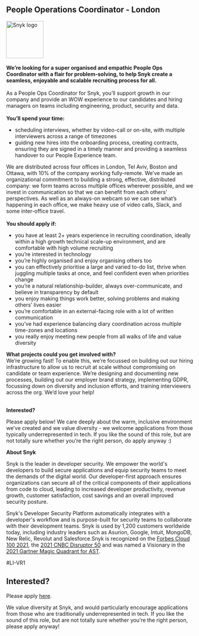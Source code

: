 People Operations Coordinator - London
---

<img src="https://res.cloudinary.com/snyk/image/upload/v1537345894/press-kit/brand/logo-black.png" width="100" alt="Snyk logo" />

<div class="p-rich_text_section">&nbsp;</div>
<div class="p-rich_text_section"><strong data-stringify-type="bold">We’re looking for a super organised and empathic People Ops Coordinator with a flair for problem-solving, to help Snyk create a seamless, enjoyable and scalable recruiting process for all.&nbsp;&nbsp;</strong></div>
<div class="p-rich_text_section">&nbsp;</div>
<div class="p-rich_text_section">As a People Ops Coordinator for Snyk, you’ll support growth in our company and provide an WOW experience to our candidates and hiring managers on teams including engineering, product, security and data.&nbsp;&nbsp;</div>
<div class="p-rich_text_section"><br><strong data-stringify-type="bold">You’ll spend your time:</strong></div>
<ul class="p-rich_text_list p-rich_text_list__bullet" data-stringify-type="unordered-list" data-indent="0" data-border="false" data-border-radius-top-cap="false" data-border-radius-bottom-cap="false">
<li data-stringify-indent="0" data-stringify-border="0">scheduling interviews, whether by video-call or on-site, with multiple interviewers across a range of timezones</li>
<li data-stringify-indent="0" data-stringify-border="0">guiding new hires into the onboarding process, creating contracts, ensuring they are signed in a timely manner and providing a seamless handover to our People Experience team.</li>
</ul>
<div class="p-rich_text_section">We are distributed across four offices in London, Tel Aviv, Boston and Ottawa, with 10% of the company working fully-remote. We’ve made an organizational commitment to building a strong, effective, distributed company: we form teams across multiple offices wherever possible, and we invest in communication so that we can benefit from each others’ perspectives. As well as an always-on webcam so we can see what’s happening in each office, we make heavy use of video calls, Slack, and some inter-office travel.</div>
<div class="p-rich_text_section"><br><strong data-stringify-type="bold">You should apply if:</strong></div>
<ul class="p-rich_text_list p-rich_text_list__bullet" data-stringify-type="unordered-list" data-indent="0" data-border="false" data-border-radius-top-cap="false" data-border-radius-bottom-cap="false">
<li data-stringify-indent="0" data-stringify-border="0">you have at least 2+ years experience in recruiting coordination, ideally within a high growth technical scale-up environment, and are comfortable with high volume recruiting&nbsp;</li>
<li data-stringify-indent="0" data-stringify-border="0">you’re interested in technology&nbsp;</li>
<li data-stringify-indent="0" data-stringify-border="0">you’re highly organised and enjoy organising others too</li>
<li data-stringify-indent="0" data-stringify-border="0">you can effectively prioritise a large and varied to-do list, thrive when juggling multiple tasks at once, and feel confident even when priorities change</li>
<li data-stringify-indent="0" data-stringify-border="0">you’re a natural relationship-builder, always over-communicate, and believe in transparency by default</li>
<li data-stringify-indent="0" data-stringify-border="0">you enjoy making things work better, solving problems and making others’ lives easier</li>
<li data-stringify-indent="0" data-stringify-border="0">you’re comfortable in an external-facing role with a lot of written communication</li>
<li data-stringify-indent="0" data-stringify-border="0">you’ve had experience balancing diary coordination across multiple time-zones and locations</li>
<li data-stringify-indent="0" data-stringify-border="0">you really enjoy meeting new people from all walks of life and value diversity</li>
</ul>
<div class="p-rich_text_section"><strong data-stringify-type="bold">What projects could you get involved with?</strong><br>We’re growing fast!&nbsp;To enable this, we’re focussed on building out our hiring infrastructure to allow us to recruit at scale without compromising on candidate or team experience.&nbsp;We’re designing and documenting new processes, building out our employer brand strategy, implementing GDPR, focussing down on diversity and inclusion efforts, and training interviewers across the org.&nbsp;We’d love your help!</div>
<div class="p-rich_text_section">&nbsp;</div>
<div class="p-rich_text_section">
<p><strong>Interested?</strong></p>
<p><span style="font-weight: 400;">Please apply below! We care deeply about the warm, inclusive environment we’ve created and we value diversity - we welcome applications from those typically underrepresented in tech. If you like the sound of this role, but are not totally sure whether you’re the right person, do apply anyway :)</span></p>
<p><strong>About Snyk</strong></p>
<p><span style="font-weight: 400;">Snyk is the leader in developer security. We empower the world's developers to build secure applications and equip security teams to meet the demands of the digital world. Our developer-first approach ensures organizations can secure all of the critical components of their applications from code to cloud, leading to increased developer productivity, revenue growth, customer satisfaction, cost savings and an overall improved security posture.&nbsp;</span></p>
<p><span style="font-weight: 400;">Snyk's Developer Security Platform automatically integrates with a developer's workflow and is purpose-built for security teams to collaborate with their development teams. Snyk is used by 1,200 customers worldwide today, including industry leaders such as Asurion, Google, Intuit, MongoDB, New Relic, Revolut and Salesforce.</span><span style="font-weight: 400;">Snyk is recognized on the </span><a href="https://www.forbes.com/cloud100/#6f24b5ba5f94"><span style="font-weight: 400;">Forbes Cloud 100 2021</span></a><span style="font-weight: 400;">, the </span><a href="https://www.cnbc.com/2021/05/25/these-are-the-2021-cnbc-disruptor-50-companies.html"><span style="font-weight: 400;">2021 CNBC Disruptor 50</span></a><span style="font-weight: 400;"> and was named a Visionary in the</span><a href="https://snyk.io/blog/snyk-visionary-2021-gartner-magic-quadrant-for-ast/"><span style="font-weight: 400;"> 2021 Gartner Magic Quadrant for AST</span></a><span style="font-weight: 400;">.</span></p>
<p><span style="font-weight: 400;">#LI-VR1</span></p>
</div>

Interested?
---

Please apply [here](https://boards.greenhouse.io/snyk/jobs/5591271002#app).

We value diversity at Snyk, and would particularly encourage applications from those who are traditionally underrepresented in tech.
If you like the sound of this role, but are not totally sure whether you’re the right person, please apply anyway!
